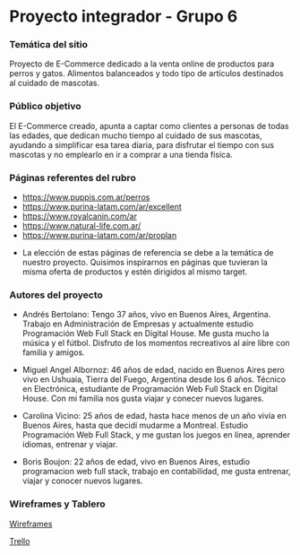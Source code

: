 # Proyecto integrador - Grupo 6
### Temática del sitio

Proyecto de E-Commerce dedicado a la venta online de productos para perros y gatos. Alimentos balanceados y todo tipo de artículos destinados al cuidado de mascotas.

### Público objetivo

El E-Commerce creado, apunta a captar como clientes a personas de todas las edades, que dedican mucho tiempo al cuidado de sus mascotas, ayudando a simplificar esa tarea diaria, para disfrutar el tiempo con sus mascotas y no emplearlo en ir a comprar a una tienda física.  

### Páginas referentes del rubro

* https://www.puppis.com.ar/perros
* https://www.purina-latam.com/ar/excellent
* https://www.royalcanin.com/ar
* https://www.natural-life.com.ar/
* https://www.purina-latam.com/ar/proplan 

+ La elección de estas páginas de referencia se debe a la temática de nuestro proyecto. Quisimos inspirarnos en páginas que tuvieran la misma oferta de productos y estén dirigidos al mismo target. 
   
### Autores del proyecto

+ Andrés Bertolano: Tengo 37 años, vivo en Buenos Aires, Argentina. Trabajo en Administración de Empresas y actualmente estudio Programación Web Full Stack en Digital House. Me gusta mucho la música y el fútbol. Disfruto de los momentos recreativos al aire libre con familia y amigos.

+ Miguel Angel Albornoz: 46 años de edad, nacido en Buenos Aires pero vivo en Ushuaia, Tierra del Fuego, Argentina desde los 6 años. Técnico en Electrónica, estudiante de Programación Web Full Stack en Digital House. Con mi familia nos gusta viajar y conecer nuevos lugares. 

+ Carolina Vicino: 25 años de edad, hasta hace menos de un año vivía en Buenos Aires, hasta que decidí mudarme a Montreal. Estudio Programación Web Full Stack, y me gustan los juegos en línea, aprender idiomas, entrenar y viajar.

+ Boris Boujon: 22 años de edad, vivo en Buenos Aires, estudio programacion web full stack, trabajo en contabilidad, me gusta entrenar, viajar y conocer nuevos lugares.

### Wireframes y Tablero

[Wireframes](https://www.figma.com/file/H0r0vG8HhewaEMRV2rzUIT/Home%2C-Registro-y-Login?node-id=0%3A1)

[Trello](https://trello.com/b/uYLpL7TH/grupo-6-pawsome)



